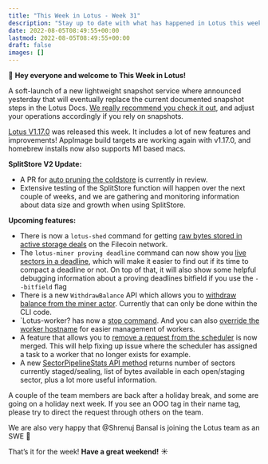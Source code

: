 ```yaml
---
title: "This Week in Lotus - Week 31"
description: "Stay up to date with what has happened in Lotus this week"
date: 2022-08-05T08:49:55+00:00
lastmod: 2022-08-05T08:49:55+00:00
draft: false
images: []
---
```


:wave: **Hey everyone and welcome to This Week in Lotus!**

A soft-launch of a new lightweight snapshot service where announced yesterday that will eventually replace the current documented snapshot steps in the Lotus Docs. [We really recommend you check it out](https://pl-strflt.notion.site/pl-strflt/Lightweight-Filecoin-Chain-Snapshots-17e4c386f35c44548f5863afb7b5e024), and adjust your operations accordingly if you rely on snapshots.

[Lotus V1.17.0](https://github.com/filecoin-project/lotus/releases/tag/v1.17.0) was released this week. It includes a lot of new features and improvements! AppImage build targets are working again with v1.17.0, and homebrew installs now also supports M1 based macs.

**SplitStore V2 Update:**
- A PR for [auto pruning the coldstore](https://github.com/filecoin-project/lotus/pull/9123) is currently in review.
- Extensive testing of the SplitStore function will happen over the next couple of weeks, and we are gathering and monitoring information about data size and growth when using SplitStore.

**Upcoming features:**

- There is now a `lotus-shed` command for getting [raw bytes stored in active storage deals](https://github.com/filecoin-project/lotus/pull/9113) on the Filecoin network.
- The `lotus-miner proving deadline` command can now show you [live sectors in a deadline](https://github.com/filecoin-project/lotus/pull/9109), which will make it easier to find out if its time to compact a deadline or not. On top of that, it will also show some helpful debugging information about a proving deadlines bitfield if you use the `--bitfield` flag
- There is a new `WithdrawBalance` API which allows you to [withdraw balance from the miner actor](https://github.com/filecoin-project/lotus/pull/9098). Currently that can only be done within the CLI code.
- `Lotus-worker? has now a [stop command](https://github.com/filecoin-project/lotus/pull/9101). And you can also [override the worker hostname](https://github.com/filecoin-project/lotus/pull/9116) for easier management of workers.
- A feature that allows you to [remove a request from the scheduler](https://github.com/filecoin-project/lotus/pull/9064) is now merged. This will help fixing up issue where the scheduler has assigned a task to a worker that no longer exists for example.
- A new [SectorPipelineStats API method](https://github.com/filecoin-project/lotus/pull/9124) returns number of sectors currently staged/sealing, list of bytes available in each open/staging sector, plus a lot more useful information.

A couple of the team members are back after a holiday break, and some are going on a holiday next week. If you see an OOO tag in their name tag, please try to direct the request through others on the team.

We are also very happy that @Shrenuj Bansal is joining the Lotus team as an SWE :tada:

That’s it for the week! **Have a great weekend!** :sunny: